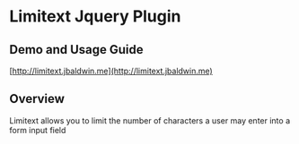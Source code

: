 # Limitext Jquery Plugin

## Demo and Usage Guide

[http://limitext.jbaldwin.me](http://limitext.jbaldwin.me)

## Overview

Limitext allows you to limit the number of characters a user may enter into a form input field